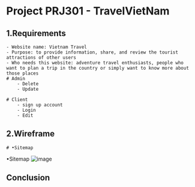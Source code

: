 # Project PRJ301 - TravelVietNam

## 1.Requirements

    - Website name: Vietnam Travel
    - Purpose: to provide information, share, and review the tourist attractions of other users
    - Who needs this website: adventure travel enthusiasts, people who want to plan a trip in the country or simply want to know more about those places
    # Admin
        - Delete
        - Update
        
    # Client
        - sign up account
        - Login
        - Edit
        

## 2.Wireframe
    # •Sitemap
   •Sitemap
   ![image](https://user-images.githubusercontent.com/122345473/218329078-27db2881-b243-463f-a71f-46921da2b65e.png)


## Conclusion

